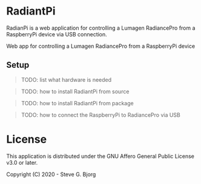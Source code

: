 # RadiantPi

RadianPi is a web application for controlling a Lumagen RadiancePro from a RaspberryPi device via USB connection.

Web app for controlling a Lumagen RadiancePro from a RaspberryPi device

## Setup

> TODO: list what hardware is needed

> TODO: how to install RadiantPi from source

> TODO: how to install RadiantPi from package

> TODO: how to connect the RaspberryPi to RadiancePro via USB

# License

This application is distributed under the GNU Affero General Public License v3.0 or later.

Copyright (C) 2020 - Steve G. Bjorg